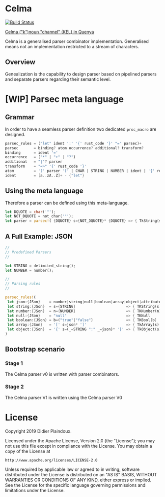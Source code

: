 # Celma 

[![Build Status](https://travis-ci.org/d-plaindoux/celma.svg?branch=master)](https://travis-ci.org/d-plaindoux/celma)

[Celma ("k")noun "channel" (KEL) in Quenya](https://www.elfdict.com/w/kelma)

Celma is a generalised parser combinator implementation. Generalised means not an implementation restricted to a stream of characters.

## Overview

Genealization is the capability to design parser based on pipelined parsers and separate parsers regarding their semantic level.

# [WIP] Parsec meta language

## Grammar
In order to have a seamless parser definition two dedicated `proc_macro` are designed.

```rust
parsec_rules = ("let" ident ':' '{' rust_code '}' "=" parsec)+
parsec       = binding? atom occurrence? additional? transform?
binding      = ident '='
occurrence   = ("*" | "+" | "?")
additional   = "|"? parser
transform    = "=>" '{' rust_code '}'
atom         = '(' parser ')' | CHAR | STRING | NUMBER | ident | '{' rust_code '}'
ident        = [a..zA..Z]+ - {"let"}
```

##  Using the meta language

Therefore a parser can be defined using this meta-language.

```rust
let DQUOTE = char('"');
let NOT_DQUOTE = not_char('"');
let parser = parsec!( {DQUOTE} s={NOT_DQUOTE}* {DQUOTE} => { TkString(s) } );
```

## A Full Example: JSON

```rust
//
// Predefined Parsers
//

let STRING = delimited_string();
let NUMBER = number();

//
// Parsing rules
//

parsec_rules!(
 let json:{JSon}    = number|string|null|boolean|array|object|attribute
 let string:{JSon}  = s={STRING}                       => { TKString(s) }
 let number:{JSon}  = n={NUMBER}                       => { TKNumber(n) }
 let null:{JSon}    = "null"                           => { TKNull      }
 let boolean:{JSon} = b=("true"|"false")               => { TKBool(b)   }
 let array:{JSon}   = '[' s=json* ']'                  => { TkArray(s)  }
 let object:{JSon}  = '{' s=(_=STRING ":" _=json)* '}' => { TkObject(s) }
)
```

## Bootstrap scenario

### Stage 1

The Celma parser v0 is written with parser combinators.

### Stage 2

The Celma parser V1 is written using the Celma parser V0

# License

Copyright 2019 Didier Plaindoux.

Licensed under the Apache License, Version 2.0 (the "License");
you may not use this file except in compliance with the License.
You may obtain a copy of the License at

    http://www.apache.org/licenses/LICENSE-2.0

Unless required by applicable law or agreed to in writing, software
distributed under the License is distributed on an "AS IS" BASIS,
WITHOUT WARRANTIES OR CONDITIONS OF ANY KIND, either express or implied.
See the License for the specific language governing permissions and
limitations under the License.

